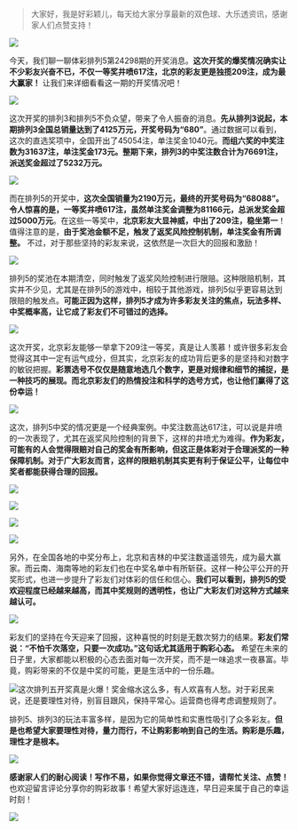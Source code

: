 > 大家好，我是好彩颖儿，每天给大家分享最新的双色球、大乐透资讯，感谢家人们点赞支持！

![](https://cdn.jsdelivr.net/gh/wangwenjie1314/PicCDN/2024-11-8/1731046755324-image.png)

今天，我们聊一聊体彩排列5第24298期的开奖消息。**这次开奖的爆奖情况确实让不少彩友兴奋不已，不仅一等奖井喷617注，北京的彩友更是独揽209注，成为最大赢家！** 让我们来详细看看这一期的开奖情况吧！


![](https://cdn.jsdelivr.net/gh/wangwenjie1314/PicCDN/2024-11-8/1731046803246-image.png)

这次开奖的排列3和排列5不负众望，带来了令人振奋的消息。**先从排列3说起，本期排列3全国总销量达到了4125万元，开奖号码为“680”**。通过数据可以看到，这次的直选奖项中，全国开出了45054注，单注奖金1040元。**而组六奖的中奖注数为31637注，单注奖金173元。整期下来，排列3的中奖注数合计为76691注，派送奖金超过了5232万元。**

![](https://cdn.jsdelivr.net/gh/wangwenjie1314/PicCDN/2024-11-8/1731046835497-image.png)



而在排列5的开奖中，**这次全国销量为2190万元，最终的开奖号码为“68088”。令人惊喜的是，一等奖井喷617注，虽然单注奖金调整为81166元，总派发奖金超过5000万元**。在这些一等奖中，**北京彩友大显神威，中出了209注，稳坐第一**！值得注意的是，**由于奖池金额不足，触发了返奖风险控制机制，单注奖金有所调整。** 不过，对于那些坚持的彩友来说，这依然是一次巨大的回报和激励！



![](https://cdn.jsdelivr.net/gh/wangwenjie1314/PicCDN/2024-11-8/1731046855764-image.png)


排列5的奖池在本期清空，同时触发了返奖风险控制进行限赔。这种限赔机制，其实并不少见，尤其是在排列5的游戏中，相较于其他游戏，排列5似乎更容易达到限赔的触发点。**可能正因为这样，排列5才成为许多彩友关注的焦点，玩法多样、中奖概率高，让它成了彩友们不可错过的选择。**


![](https://cdn.jsdelivr.net/gh/wangwenjie1314/PicCDN/2024-11-8/1731046910890-image.png)


这次开奖，北京彩友能够一举拿下209注一等奖，真是让人羡慕！或许很多彩友会觉得这其中一定有运气成分，但其实，北京彩友的成功背后更多的是坚持和对数字的敏锐把握。**彩票选号不仅仅是随意地选几个数字，更是对规律和细节的捕捉，是一种技巧的展现。而北京彩友们的热情投注和科学的选号方式，也让他们赢得了这份幸运！**


![](https://cdn.jsdelivr.net/gh/wangwenjie1314/PicCDN/2024-11-8/1731046931501-image.png)


这次，排列5中奖的情况更是一个经典案例。中奖注数高达617注，可以说是井喷的一次表现了，尤其在返奖风险控制的背景下，这样的井喷尤为难得。**作为彩友，可能有的人会觉得限赔对自己的奖金有所影响，但这正是体彩对于合理派奖的一种保障机制。对于广大彩友而言，这样的限赔机制其实更有利于保证公平，让每位中奖者都能获得合理的回报。**


![](https://cdn.jsdelivr.net/gh/wangwenjie1314/PicCDN/2024-11-8/1731046953241-image.png)


![](https://cdn.jsdelivr.net/gh/wangwenjie1314/PicCDN/2024-11-8/1731046959495-image.png)


![](https://cdn.jsdelivr.net/gh/wangwenjie1314/PicCDN/2024-11-8/1731046966954-image.png)


![](https://cdn.jsdelivr.net/gh/wangwenjie1314/PicCDN/2024-11-8/1731046975737-image.png)


另外，在全国各地的中奖分布上，北京和吉林的中奖注数遥遥领先，成为最大赢家。而云南、海南等地的彩友们也在中奖名单中有所斩获。这样一种公平公开的开奖形式，也进一步提升了彩友们对体彩的信任和信心。**我们可以看到，排列5的受欢迎程度已经越来越高，而其中奖规则的透明性，也让广大彩友们对这种方式越来越认可。**


![](https://cdn.jsdelivr.net/gh/wangwenjie1314/PicCDN/2024-11-8/1731046987185-image.png)


彩友们的坚持在今天迎来了回报，这种喜悦的时刻是无数次努力的结果。**彩友们常说：“不怕千次落空，只要一次成功。”这句话尤其适用于购彩心态。** 希望在未来的日子里，大家都能以积极的心态去面对每一次开奖，而不是一味追求一夜暴富。毕竟，购彩带来的不仅是中奖的可能，更是生活中的一份乐趣。


![这次排列五开奖真是火爆！奖金缩水这么多，有人欢喜有人愁。对于彩民来说，还是要理性对待，别盲目跟风，保持平常心。运营商也得考虑调整规则了。](https://cdn.jsdelivr.net/gh/wangwenjie1314/PicCDN/2024-11-8/1731047017942-image.png)


排列5、排列3的玩法丰富多样，是因为它的简单性和实惠性吸引了众多彩友。**但是也希望大家要理性对待，量力而行，不让购彩影响到自己的生活。购彩是乐趣，理性才是根本。**


![](https://cdn.jsdelivr.net/gh/wangwenjie1314/PicCDN/2024-11-8/1731047188740-image.png)


**感谢家人们的耐心阅读！写作不易，如果你觉得文章还不错，请帮忙关注、点赞！** 也欢迎留言评论分享你的购彩故事！希望大家好运连连，早日迎来属于自己的幸运时刻！


![](https://cdn.jsdelivr.net/gh/wangwenjie1314/PicCDN/2024-11-8/1731047222439-image.png)
